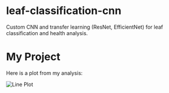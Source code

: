 # leaf-classification-cnn
Custom CNN and transfer learning (ResNet, EfficientNet) for leaf classification and health analysis.

# My Project

Here is a plot from my analysis:

![Line Plot](images/marc.png)
